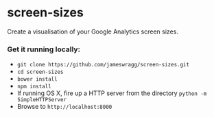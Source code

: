 screen-sizes
============

Create a visualisation of your Google Analytics screen sizes.


### Get it running locally:
* `git clone https://github.com/jameswragg/screen-sizes.git`
* `cd screen-sizes`
* `bower install`
* `npm install`
* If running OS X, fire up a HTTP server from the directory `python -m SimpleHTTPServer`
* Browse to `http://localhost:8000`

